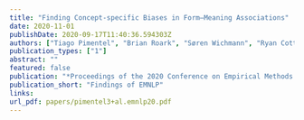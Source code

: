 ```yaml
---
title: "Finding Concept-specific Biases in Form–Meaning Associations"
date: 2020-11-01
publishDate: 2020-09-17T11:40:36.594303Z
authors: ["Tiago Pimentel", "Brian Roark", "Søren Wichmann", "Ryan Cotterell", "Damián Blasi"]
publication_types: ["1"]
abstract: ""
featured: false
publication: "*Proceedings of the 2020 Conference on Empirical Methods in Natural Language Processing and the 9th International Joint Conference on Natural Language Processing*"
publication_short: "Findings of EMNLP"
links:
url_pdf: papers/pimentel3+al.emnlp20.pdf
---
```


